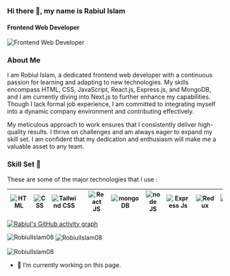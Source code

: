 
### Hi there 👋, my name is Rabiul Islam
#### Frontend Web Developer
![Frontend Web Developer](https://i.ibb.co/y03vMsk/Blue-And-Green-Professional-Technology-Linked-In-Banner.png)

### About Me
I am Robiul Islam, a dedicated frontend web developer with a continuous passion for learning and adapting to new technologies. My skills encompass HTML, CSS, JavaScript, React.js, Express.js, and MongoDB, and I am currently diving into Next.js to further enhance my capabilities. Though I lack formal job experience, I am committed to integrating myself into a dynamic company environment and contributing effectively.

My meticulous approach to work ensures that I consistently deliver high-quality results. I thrive on challenges and am always eager to expand my skill set. I am confident that my dedication and enthusiasm will make me a valuable asset to any team.
### Skill Set :muscle:

These are some of the major technologies that I use :

 

<img title="HTML" alt="HTML" width="40px" src="https://i.ibb.co/ctd9vhM/png-transparent-logo-html-html5.png" />|<img title="CSS" alt="CSS" width="40px" src="https://i.ibb.co/G3z3vHv/download-2.png" />|<img title="Tailwind CSS" alt="Tailwind CSS" width="40px" src="https://i.ibb.co/4fGm9X1/download.png" />|<img alt="JS" title="JavaScript" width="40px" src="https://raw.githubusercontent.com/github/explore/master/topics/javascript/javascript.png">|<img alt="React JS" title="React JS" width="40px" src="https://i.ibb.co/6Zxgwbx/download-3.png">|<img title="mongoDB" alt="mongoDB" width="40px" src="https://i.ibb.co/gTy2F2s/download-5.png">|<img title="node JS" alt="node JS" width="40px" src="https://i.ibb.co/x5h3VqR/download-6.png">|<img title="Express JS" alt="Express Js" width="40px" src="https://i.ibb.co/BVQzKfz2/images.png">|<img title="Redux" alt="Redux" width="40px" src="https://i.ibb.co/RkF7Mg9Q/redux.png">|<img title="TypeScript" alt="TypeScript" width="40px" src="https://i.ibb.co/qY9hf7Nr/typescript.jpg">
|--|--|--|--|--|--|--|--|--|--|

[![Rabiul's GitHub activity graph](https://activity-graph.herokuapp.com/graph?username=RobiulIslam08&&theme=xcode)](https://github.com/RobiulIslam08)

<p><img align="left" src="https://github-readme-stats.vercel.app/api/top-langs?username=RobiulIslam08&show_icons=true&locale=en&layout=compact&theme=tokyonight" alt="RobiulIslam08" /></p>

<p>&nbsp;<img align="center" src="https://github-readme-stats.vercel.app/api?username=RobiulIslam08&show_icons=true&locale=en&theme=tokyonight" alt="RobiulIslam08" /></p>

<p><img align="center" src="https://github-readme-streak-stats.herokuapp.com/?user=RobiulIslam08&&theme=tokyonight" alt="RobiulIslam08" /></p>

- 🔭 I’m currently working on this page. 





